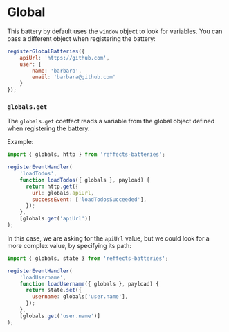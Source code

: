# Global

This battery by default uses the `window` object to look for variables. You can pass a different object when registering the battery:

```js
registerGlobalBatteries({
    apiUrl: 'https://github.com',
    user: {
        name: 'barbara',
        email: 'barbara@github.com'
    }
});
```

### `globals.get`

The `globals.get` coeffect reads a variable from the global object defined when registering the battery.

Example:

```js
import { globals, http } from 'reffects-batteries';

registerEventHandler(
    'loadTodos',
    function loadTodos({ globals }, payload) {
      return http.get({
        url: globals.apiUrl,
        successEvent: ['loadTodosSucceeded'],
      });
    },
    [globals.get('apiUrl')]
);
```

In this case, we are asking for the `apiUrl` value, but we could look for a more complex value, by specifying its path:

```js
import { globals, state } from 'reffects-batteries';

registerEventHandler(
    'loadUsername',
    function loadUsername({ globals }, payload) {
      return state.set({
        username: globals['user.name'],
      });
    },
    [globals.get('user.name')]
);
```
